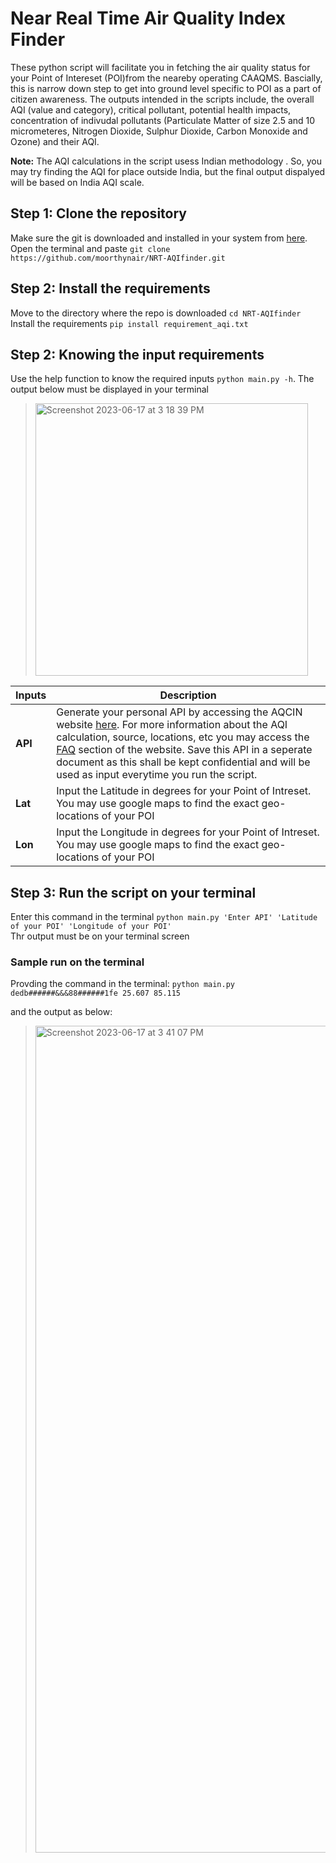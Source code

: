 # Near Real Time Air Quality Index Finder
These python script will facilitate you in fetching the air quality status for your Point of Intereset (POI)from the neareby operating CAAQMS. Bascially, this is narrow down step to get into ground level specific to POI as a part of citizen awareness. The outputs intended in the scripts include, the overall AQI (value and category), critical pollutant, potential health impacts, concentration of indivudal pollutants (Particulate Matter of size 2.5 and 10 micrometeres, Nitrogen Dioxide, Sulphur Dioxide, Carbon Monoxide and Ozone) and their AQI. 

**Note:** The AQI calculations in the script usess Indian methodology . So, you may try finding the AQI for place outside India, but the final output dispalyed will be based on India AQI scale.

## Step 1: Clone the repository
Make sure the git is downloaded and installed in your system from [here](https://git-scm.com/downloads).<br /> 
Open the terminal and paste `git clone https://github.com/moorthynair/NRT-AQIfinder.git`

## Step 2: Install the requirements
Move to the directory where the repo is downloaded `cd NRT-AQIfinder` <br />
Install the requirements `pip install requirement_aqi.txt`

## Step 2: Knowing the input requirements
Use the help function to know the required inputs `python main.py -h`. The output below must be displayed in your terminal <br />
> <img width="436" alt="Screenshot 2023-06-17 at 3 18 39 PM" src="https://github.com/moorthynair/NRT-AQIfinder/assets/83420459/2f2cc6b0-b241-43a9-acb0-314ad9b365e5"> <br />

| **Inputs** | **Description** |
| --- | --- |
| **API**| Generate your personal API by accessing the AQCIN website [here](https://aqicn.org/data-platform/token/). For more information about the AQI calculation, source, locations, etc you may access the [FAQ](https://aqicn.org/faq/) section of the website. Save this API in a seperate document as this shall be kept confidential and will be used as input everytime you run the script.|
| **Lat** | Input the Latitude in degrees for your Point of Intreset. You may use google maps to find the exact geo-locations of your POI |
| **Lon** | Input the Longitude in degrees for your Point of Intreset. You may use google maps to find the exact geo-locations of your POI |

## Step 3: Run the script on your terminal
Enter this command in the terminal `python main.py 'Enter API' 'Latitude of your POI' 'Longitude of your POI'` <br />
Thr output must be on your terminal screen

### Sample run on the terminal

Provding the command in the terminal: `python main.py dedb######&&&88######1fe 25.607 85.115` <br /> 

and the output as below: <br />

> <img width="1323" alt="Screenshot 2023-06-17 at 3 41 07 PM" src="https://github.com/moorthynair/NRT-AQIfinder/assets/83420459/1267a8c4-a02d-47e0-b78b-2ed78c77baea">

